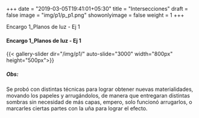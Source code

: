 +++
date = "2019-03-05T19:41:01+05:30"
title = "Intersecciones"
draft = false
image = "img/p1/p_p1.png"
showonlyimage = false
weight = 1
+++

Encargo 1_Planos de luz - Ej 1
<!--more-->

#### Encargo 1_Planos de luz - Ej 1

<!-- Default use-case -->
{{< gallery-slider dir="/img/p1/" auto-slide="3000" width="800px" height="500px">}}

##### Obs:
Se probó con distintas técnicas para lograr obtener nuevas materialidades, movando los papeles y arrugándolos, de manera que entregaran distintas sombras sin necesidad de más capas, empero, solo funcionó arrugarlos, o marcarles ciertas partes con la uña para lograr el efecto.